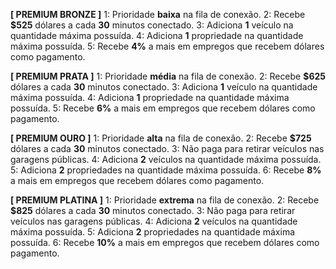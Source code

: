 **[ PREMIUM BRONZE ]**
1: Prioridade **baixa** na fila de conexão.
2: Recebe **$525** dólares a cada **30** minutos conectado.
3: Adiciona **1** veículo na quantidade máxima possuída.
4: Adiciona **1** propriedade na quantidade máxima possuída.
5: Recebe **4%** a mais em empregos que recebem dólares como pagamento.

**[ PREMIUM PRATA ]**
1: Prioridade **média** na fila de conexão.
2: Recebe **$625** dólares a cada **30** minutos conectado.
3: Adiciona **1** veículo na quantidade máxima possuída.
4: Adiciona **1** propriedade na quantidade máxima possuída.
5: Recebe **6%** a mais em empregos que recebem dólares como pagamento.

**[ PREMIUM OURO ]**
1: Prioridade **alta** na fila de conexão.
2: Recebe **$725** dólares a cada **30** minutos conectado.
3: Não paga para retirar veículos nas garagens públicas.
4: Adiciona **2** veículos na quantidade máxima possuída.
5: Adiciona **2** propriedades na quantidade máxima possuída.
6: Recebe **8%** a mais em empregos que recebem dólares como pagamento.

**[ PREMIUM PLATINA ]**
1: Prioridade **extrema** na fila de conexão.
2: Recebe **$825** dólares a cada **30** minutos conectado.
3: Não paga para retirar veículos nas garagens públicas.
4: Adiciona **2** veículos na quantidade máxima possuída.
5: Adiciona **2** propriedades na quantidade máxima possuída.
6: Recebe **10%** a mais em empregos que recebem dólares como pagamento.